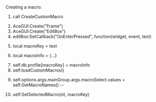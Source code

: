 Creating a macro:

1. call CreateCustomMacro
<!-- Setting up the UI box -->
2. AceGUI:Create("Frame")
3. AceGUI:Create("EditBox")
4. editBox:SetCallback("OnEnterPressed", function(widget, event, text)
<!-- Getting the user's input text -->
5. local macroKey = text
<!-- Setting up the macroInfo table -->
6. local macroInfo = {...}
<!-- Updating db and macroData table with the new macro -->
7. self.db.profile[macroKey] = macroInfo
8. self:loadCustomMacros() 
<!-- Update the macroSelect values -->
9. self.options.args.mainGroup.args.macroSelect.values = self:GetMacroNames() --
<!-- Select the new custom macro -->
10. self:SetSelectedMacro(nil, macroKey)
